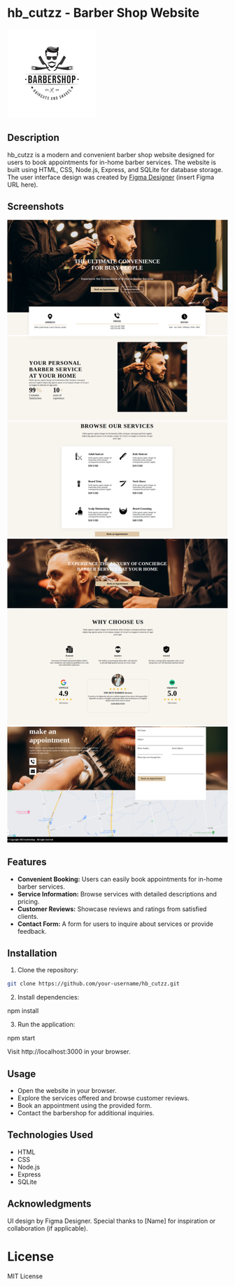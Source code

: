 # hb_cutzz - Barber Shop Website

![hb_cutzz Logo](./public/images/screenshots/logo.png)

## Description

hb_cutzz is a modern and convenient barber shop website designed for users to book appointments for in-home barber services. The website is built using HTML, CSS, Node.js, Express, and SQLite for database storage. The user interface design was created by [Figma Designer](https://www.figma.com/file/D8hCzOdAx2FeL8rb0S0Vrn/Barbershop-(Community)?type=design&node-id=0-1&mode=design&t=c8RUuRUBNwFMtyjD-0) (insert Figma URL here).

## Screenshots

![Screenshot 1](./public/images/screenshots/screenshot1.png)
![Screenshot 2](./public/images/screenshots/screenshot2.png)
![Screenshot 3](./public/images/screenshots/screenshot3.png)
![Screenshot 4](./public/images/screenshots/screenshot4.png)
![Screenshot 5](./public/images/screenshots/screenshot5.png)
![Screenshot 6](./public/images/screenshots/screenshot6.png)

## Features

- **Convenient Booking:** Users can easily book appointments for in-home barber services.
- **Service Information:** Browse services with detailed descriptions and pricing.
- **Customer Reviews:** Showcase reviews and ratings from satisfied clients.
- **Contact Form:** A form for users to inquire about services or provide feedback.

## Installation

1. Clone the repository:

```bash
git clone https://github.com/your-username/hb_cutzz.git
```



2. Install dependencies:

npm install

3. Run the application:

npm start
 
Visit http://localhost:3000 in your browser.

## Usage

- Open the website in your browser.
- Explore the services offered and browse customer reviews.
- Book an appointment using the provided form.
- Contact the barbershop for additional inquiries.

## Technologies Used

- HTML
- CSS
- Node.js
- Express
- SQLite

## Acknowledgments

UI design by Figma Designer.
Special thanks to [Name] for inspiration or collaboration (if applicable).

# License

MIT License

